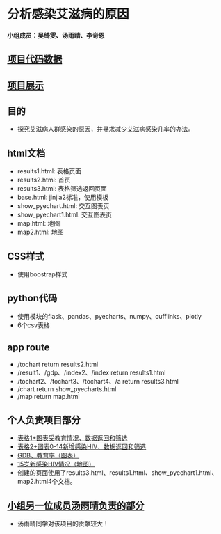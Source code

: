 # 分析感染艾滋病的原因
#### 小组成员：吴绮雯、汤雨晴、李岢恩
## [项目代码数据](https://github.com/LIKEEN666/Python_FinalProject_Interation/tree/master/flask-echart)
## [项目展示](http://181013030likeen.pythonanywhere.com/)
## 目的
- 探究艾滋病人群感染的原因，并寻求减少艾滋病感染几率的办法。
## html文档
- results1.html: 表格页面
- results2.html: 首页
- results3.html: 表格筛选返回页面
- base.html: jinjia2标准，使用模板
- show_pyechart.html: 交互图表页
- show_pyechart1.html: 交互图表页
- map.html: 地图
- map2.html: 地图
## CSS样式
- 使用boostrap样式
## python代码
- 使用模块的flask、pandas、pyecharts、numpy、cufflinks、plotly
- 6个csv表格
## app route
- /tochart return results2.html
- /result1、/gdp、/index2、/index return results1.html
- /tochart2、/tochart3、/tochart4、/a return results3.html
- /chart return show_pyecharts.html
- /map return map.html



## 个人负责项目部分
- [表格1+图表受教育情况、数据返回和筛选](http://181013030likeen.pythonanywhere.com/index2)
- [表格2+图表0-14新增感染HIV、数据返回和筛选](http://181013030likeen.pythonanywhere.com/index)
- [GDB、教育率（图表）](http://181013030likeen.pythonanywhere.com/show_pyecharts)
- [15岁新感染HIV情况（地图）](http://181013030likeen.pythonanywhere.com/map2)
- 创建的页面使用了results3.html、results1.html、show_pyechart1.html、map2.html4个文档。
## [小组另一位成员汤雨晴负责的部分](https://github.com/tang-yuqing/python_echart)
- 汤雨晴同学对该项目的贡献较大！
